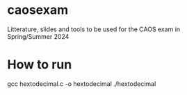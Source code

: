 # caosexam

Litterature, slides and tools to be used for the CAOS exam in Spring/Summer 2024

# How to run

gcc hextodecimal.c -o hextodecimal
./hextodecimal
